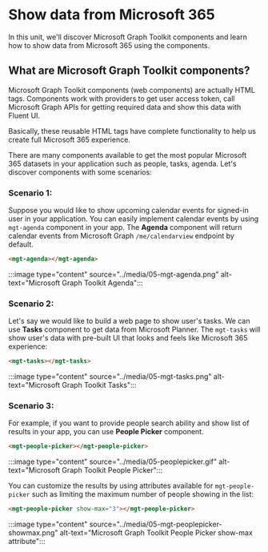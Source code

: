 # Show data from Microsoft 365

In this unit, we'll discover Microsoft Graph Toolkit components and learn how to show data from Microsoft 365 using the components.

## What are Microsoft Graph Toolkit components?

Microsoft Graph Toolkit components (web components) are actually HTML tags. Components work with providers to get user access token, call Microsoft Graph APIs for getting required data and show this data with Fluent UI.

Basically, these reusable HTML tags have complete functionality to help us create full Microsoft 365 experience.

There are many components available to get the most popular Microsoft 365 datasets in your application such as people, tasks, agenda. Let's discover components with some scenarios:

### Scenario 1:

Suppose you would like to show upcoming calendar events for signed-in user in your application. You can easily implement calendar events by using `mgt-agenda` component in your app. The **Agenda** component will return calendar events from Microsoft Graph `/me/calendarview` endpoint by default.

```html
<mgt-agenda></mgt-agenda>
```

:::image type="content" source="../media/05-mgt-agenda.png" alt-text="Microsoft Graph Toolkit Agenda":::

### Scenario 2:

Let's say we would like to build a web page to show user's tasks. We can use **Tasks** component to get data from Microsoft Planner. The `mgt-tasks` will show user's data with pre-built UI that looks and feels like Microsoft 365 experience:

```html
<mgt-tasks></mgt-tasks>
```

:::image type="content" source="../media/05-mgt-tasks.png" alt-text="Microsoft Graph Toolkit Tasks":::

### Scenario 3:

For example, if you want to provide people search ability and show list of results in your app, you can use **People Picker** component.

```html
<mgt-people-picker></mgt-people-picker>
```

:::image type="content" source="../media/05-peoplepicker.gif" alt-text="Microsoft Graph Toolkit People Picker":::

You can customize the results by using attributes available for `mgt-people-picker` such as limiting the maximum number of people showing in the list:

```html
<mgt-people-picker show-max="3"></mgt-people-picker>
```

:::image type="content" source="../media/05-mgt-peoplepicker-showmax.png" alt-text="Microsoft Graph Toolkit People Picker show-max attribute":::